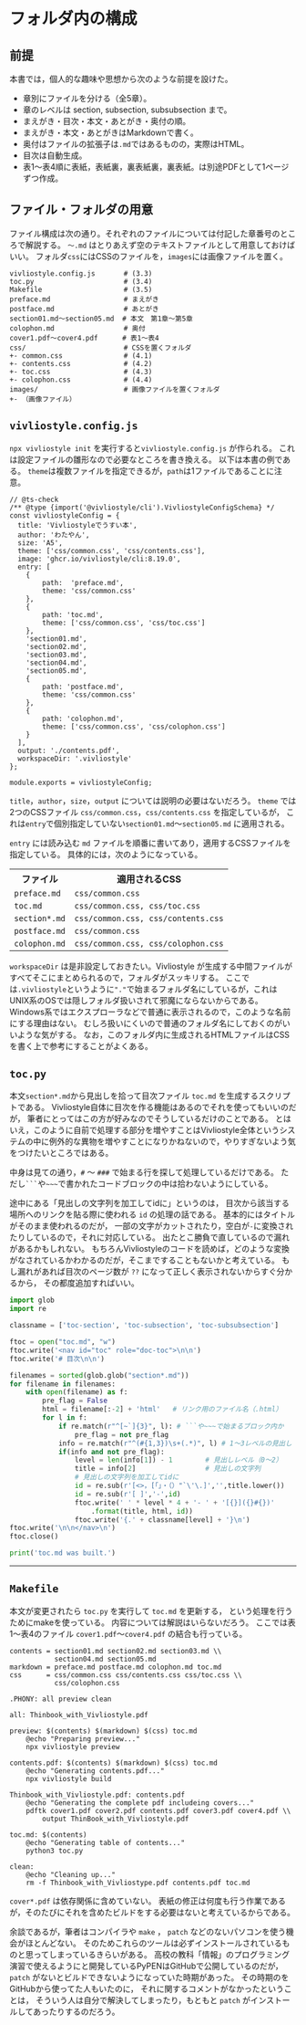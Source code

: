 # フォルダ内の構成

## 前提

本書では，個人的な趣味や思想から次のような前提を設けた。

- 章別にファイルを分ける（全5章）。
- 章のレベルは section, subsection, subsubsection まで。
- まえがき・目次・本文・あとがき・奥付の順。
- まえがき・本文・あとがきはMarkdownで書く。
- 奥付はファイルの拡張子は`.md`ではあるものの，実際はHTML。
- 目次は自動生成。
- 表1〜表4<span class="notetext">順に表紙，表紙裏，裏表紙裏，裏表紙。</span>は別途PDFとして1ページずつ作成。

## ファイル・フォルダの用意

ファイル構成は次の通り。それぞれのファイルについては付記した章番号のところで解説する。
`〜.md` はとりあえず空のテキストファイルとして用意しておけばいい。
フォルダ`css`にはCSSのファイルを，`images`には画像ファイルを置く。

```
vivliostyle.config.js       # (3.3)
toc.py                      # (3.4)
Makefile                    # (3.5)
preface.md                  # まえがき
postface.md                 # あとがき
section01.md〜section05.md  # 本文　第1章〜第5章
colophon.md                 # 奥付
cover1.pdf〜cover4.pdf      # 表1〜表4
css/                        # CSSを置くフォルダ
+- common.css               # (4.1)
+- contents.css             # (4.2)
+- toc.css                  # (4.3)
+- colophon.css             # (4.4)
images/                     # 画像ファイルを置くフォルダ
+- （画像ファイル）
```

## `vivliostyle.config.js`

`npx vivliostyle init` を実行すると`vivliostyle.config.js` が作られる。
これは設定ファイルの雛形なので必要なところを書き換える。
以下は本書の例である。
`theme`は複数ファイルを指定できるが，`path`は1ファイルであることに注意。

```JS title=vivliostyle.config.js
// @ts-check
/** @type {import('@vivliostyle/cli').VivliostyleConfigSchema} */
const vivliostyleConfig = {
  title: 'Vivliostyleでうすい本',
  author: 'わたやん',
  size: 'A5',
  theme: ['css/common.css', 'css/contents.css'],
  image: 'ghcr.io/vivliostyle/cli:8.19.0',
  entry: [
    {
        path:  'preface.md',
        theme: 'css/common.css'
    },
    {
        path: 'toc.md',
        theme: ['css/common.css', 'css/toc.css']
    },
    'section01.md',
    'section02.md',
    'section03.md',
    'section04.md',
    'section05.md',
    {   
        path: 'postface.md',
        theme: 'css/common.css'
    },
    {
        path: 'colophon.md',
        theme: ['css/common.css', 'css/colophon.css']
    }
  ],
  output: './contents.pdf',
  workspaceDir: '.vivliostyle'
};

module.exports = vivliostyleConfig;
```

`title`，`author`，`size`，`output` については説明の必要はないだろう。
`theme` では2つのCSSファイル `css/common.css`，`css/contents.css` を指定しているが，
これは`entry`で個別指定していない`section01.md`〜`section05.md` に適用される。

`entry` には読み込む `md` ファイルを順番に書いてあり，適用するCSSファイルを指定している。
具体的には，次のようになっている。

<table class="mytable">
  <tr><th class="col6">ファイル</th><th class="col20">適用されるCSS</th></tr>
  <tr><td><code>preface.md</code></td><td><code>css/common.css</code></tr>
  <tr><td><code>toc.md</code></td><td><code>css/common.css, css/toc.css</code></tr>
  <tr><td><code>section*.md</code></td><td><code>css/common.css, css/contents.css</code></tr>
  <tr><td><code>postface.md</code></td><td><code>css/common.css</code></tr>
  <tr><td><code>colophon.md</code></td><td><code>css/common.css, css/colophon.css</code></tr>
</table>

`workspaceDir` は是非設定しておきたい。Vivliostyle が生成する中間ファイルがすべてそこにまとめられるので，フォルダがスッキリする。
ここでは`.vivliostyle`というように`"."`で始まるフォルダ名にしているが，これはUNIX系のOSでは隠しフォルダ扱いされて邪魔にならないからである。
Windows系ではエクスプローラなどで普通に表示されるので，このような名前にする理由はない。
むしろ扱いにくいので普通のフォルダ名にしておくのがいいような気がする。
なお，このフォルダ内に生成されるHTMLファイルはCSSを書く上で参考にすることがよくある。

## `toc.py`

本文`section*.md`から見出しを拾って目次ファイル `toc.md` を生成するスクリプトである。
Vivliostyle自体に目次を作る機能はあるのでそれを使ってもいいのだが，
筆者にとってはこの方が好みなのでそうしているだけのことである。
とはいえ，このように自前で処理する部分を増やすことはVivliostyle全体というシステムの中に例外的な異物を増やすことになりかねないので，やりすぎないよう気をつけたいところではある。

中身は見ての通り，`#` 〜 `###` で始まる行を探して処理しているだけである。
ただし<code>```</code>や<code>~~~</code>で書かれたコードブロックの中は拾わないようにしている。

途中にある「見出しの文字列を加工してidに」というのは，
目次から該当する場所へのリンクを貼る際に使われる `id` の処理の話である。
基本的にはタイトルがそのまま使われるのだが，
一部の文字がカットされたり，空白が`-`に変換されたりしているので，それに対応している。
出たとこ勝負で直しているので漏れがあるかもしれない。
もちろんVivliostyleのコードを読めば，どのような変換がなされているかわかるのだが，そこまですることもないかと考えている。
もし漏れがあれば目次のページ数が `??` になって正しく表示されないからすぐ分かるから，
その都度追加すればいい。

```Python title=toc.py
import glob
import re

classname = ['toc-section', 'toc-subsection', 'toc-subsubsection']

ftoc = open("toc.md", "w")
ftoc.write('<nav id="toc" role="doc-toc">\n\n')
ftoc.write('# 目次\n\n')

filenames = sorted(glob.glob("section*.md"))
for filename in filenames:
    with open(filename) as f:
        pre_flag = False
        html = filename[:-2] + 'html'   # リンク用のファイル名（.html）
        for l in f:
            if re.match(r"^[~`]{3}", l): # ```や~~~で始まるブロック内か
                pre_flag = not pre_flag
            info = re.match(r"^(#{1,3})\s+(.*)", l) # 1〜3レベルの見出し
            if(info and not pre_flag):
                level = len(info[1]) - 1        # 見出しレベル（0〜2）
                title = info[2]                 # 見出しの文字列
                # 見出しの文字列を加工してidに
                id = re.sub(r'[<>，[「」・（）"`\'\.]','',title.lower())  
                id = re.sub(r'[ ]','-',id)
                ftoc.write(' ' * level * 4 + '- ' + '[{}]({}#{})'
                    .format(title, html, id))
                ftoc.write('{.' + classname[level] + '}\n')
ftoc.write('\n\n</nav>\n')
ftoc.close()

print('toc.md was built.')
```

---

## `Makefile`

本文が変更されたら `toc.py` を実行して `toc.md` を更新する，
という処理を行うためにmakeを使っている。
内容については解説はいらないだろう。
ここでは表1〜表4のファイル `cover1.pdf`〜`cover4.pdf` の結合も行っている。

```make title=Makefile
contents = section01.md section02.md section03.md \\
           section04.md section05.md
markdown = preface.md postface.md colophon.md toc.md
css      = css/common.css css/contents.css css/toc.css \\
           css/colophon.css

.PHONY: all preview clean

all: Thinbook_with_Vivliostyle.pdf

preview: $(contents) $(markdown) $(css) toc.md
	@echo "Preparing preview..."
	npx vivliostyle preview

contents.pdf: $(contents) $(markdown) $(css) toc.md
	@echo "Generating contents.pdf..."
	npx vivliostyle build

Thinbook_with_Vivliostyle.pdf: contents.pdf
    @echo "Generating the complete pdf includeing covers..."
    pdftk cover1.pdf cover2.pdf contents.pdf cover3.pdf cover4.pdf \\
        output ThinBook_with_Vivliostyle.pdf

toc.md: $(contents)
	@echo "Generating table of contents..."
	python3 toc.py

clean: 
	@echo "Cleaning up..."
	rm -f Thinbook_with_Vivliostype.pdf contents.pdf toc.md
```

`cover*.pdf` は依存関係に含めていない。
表紙の修正は何度も行う作業であるが，そのたびにそれを含めたビルドをする必要はないと考えているからである。

余談であるが，筆者はコンパイラや `make` ， `patch` などのないパソコンを使う機会がほとんどない。
そのためこれらのツールは必ずインストールされているものと思ってしまっているきらいがある。
高校の教科「情報」のプログラミング演習で使えるようにと開発しているPyPENはGitHubで公開しているのだが，`patch` がないとビルドできないようになっていた時期があった。
その時期のをGitHubから使ってた人もいたのに，
それに関するコメントがなかったということは，
そういう人は自分で解決してしまったり，もともと `patch` がインストールしてあったりするのだろう。